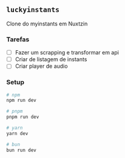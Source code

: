 ## `luckyinstants`

Clone do myinstants em Nuxtzin

### Tarefas

- [ ] Fazer um scrapping e transformar em api
- [ ] Criar de listagem de instants
- [ ] Criar player de audio

### Setup

```bash
# npm
npm run dev

# pnpm
pnpm run dev

# yarn
yarn dev

# bun
bun run dev
```
